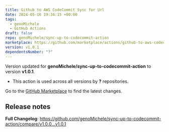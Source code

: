```yaml
---
title: Github to AWS CodeCommit Sync for Url
date: 2024-05-16 19:34:15 +00:00
tags:
  - genoMichele
  - GitHub Actions
draft: false
repo: genoMichele/sync-up-to-codecommit-action
marketplace: https://github.com/marketplace/actions/github-to-aws-codecommit-sync-for-url
version: v1.0.1
dependentsNumber: "?"
---
```



Version updated for **genoMichele/sync-up-to-codecommit-action** to version **v1.0.1**.
- This action is used across all versions by **?** repositories.

Go to the [GitHub Marketplace](https://github.com/marketplace/actions/github-to-aws-codecommit-sync-for-url) to find the latest changes.

## Release notes

**Full Changelog**: https://github.com/genoMichele/sync-up-to-codecommit-action/compare/v1.0.0...v1.0.1
